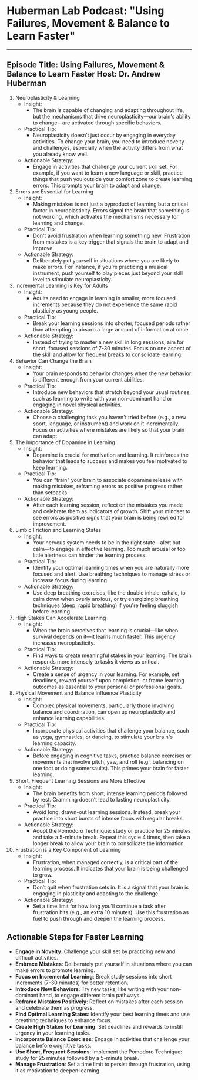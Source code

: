 # Huberman Lab Podcast: "Using Failures, Movement & Balance to Learn Faster"

---
Episode Title: Using Failures, Movement & Balance to Learn Faster
Host: Dr. Andrew Huberman
---

1. Neuroplasticity & Learning
	- Insight:
		- The brain is capable of changing and adapting throughout life, but the mechanisms that drive neuroplasticity—our brain's ability to change—are activated through specific behaviors.
	- Practical Tip:
		- Neuroplasticity doesn’t just occur by engaging in everyday activities. To change your brain, you need to introduce novelty and challenges, especially when the activity differs from what you already know well.
	- Actionable Strategy:
		- Engage in activities that challenge your current skill set. For example, if you want to learn a new language or skill, practice things that push you outside your comfort zone to create learning errors. This prompts your brain to adapt and change.
2. Errors are Essential for Learning
	- Insight: 
		- Making mistakes is not just a byproduct of learning but a critical factor in neuroplasticity. Errors signal the brain that something is not working, which activates the mechanisms necessary for learning and change.
	- Practical Tip:
		- Don't avoid frustration when learning something new. Frustration from mistakes is a key trigger that signals the brain to adapt and improve.
	- Actionable Strategy:
		- Deliberately put yourself in situations where you are likely to make errors. For instance, if you’re practicing a musical instrument, push yourself to play pieces just beyond your skill level to stimulate neuroplasticity.
3. Incremental Learning is Key for Adults
	- Insight: 
		- Adults need to engage in learning in smaller, more focused increments because they do not experience the same rapid plasticity as young people.
	- Practical Tip:
		- Break your learning sessions into shorter, focused periods rather than attempting to absorb a large amount of information at once.
	- Actionable Strategy:
		- Instead of trying to master a new skill in long sessions, aim for short, focused sessions of 7-30 minutes. Focus on one aspect of the skill and allow for frequent breaks to consolidate learning.
4. Behavior Can Change the Brain
	- Insight: 
		- Your brain responds to behavior changes when the new behavior is different enough from your current abilities.
	- Practical Tip:
		- Introduce new behaviors that stretch beyond your usual routines, such as learning to write with your non-dominant hand or engaging in novel physical activities.
	- Actionable Strategy:
		- Choose a challenging task you haven't tried before (e.g., a new sport, language, or instrument) and work on it incrementally. Focus on activities where mistakes are likely so that your brain can adapt.
5. The Importance of Dopamine in Learning
	- Insight: 
		- Dopamine is crucial for motivation and learning. It reinforces the behavior that leads to success and makes you feel motivated to keep learning.
	- Practical Tip:
		- You can "train" your brain to associate dopamine release with making mistakes, reframing errors as positive progress rather than setbacks.
	- Actionable Strategy:
		- After each learning session, reflect on the mistakes you made and celebrate them as indicators of growth. Shift your mindset to see errors as positive signs that your brain is being rewired for improvement.
6. Limbic Friction and Learning States
	- Insight: 
		- Your nervous system needs to be in the right state—alert but calm—to engage in effective learning. Too much arousal or too little alertness can hinder the learning process.
	- Practical Tip:
		- Identify your optimal learning times when you are naturally more focused and alert. Use breathing techniques to manage stress or increase focus during learning.
	- Actionable Strategy:
		- Use deep breathing exercises, like the double inhale-exhale, to calm down when overly anxious, or try energizing breathing techniques (deep, rapid breathing) if you're feeling sluggish before learning.
7. High Stakes Can Accelerate Learning
	- Insight: 
		- When the brain perceives that learning is crucial—like when survival depends on it—it learns much faster. This urgency increases neuroplasticity.
	- Practical Tip:
		- Find ways to create meaningful stakes in your learning. The brain responds more intensely to tasks it views as critical.
	- Actionable Strategy:
		- Create a sense of urgency in your learning. For example, set deadlines, reward yourself upon completion, or frame learning outcomes as essential to your personal or professional goals.
8. Physical Movement and Balance Influence Plasticity
	- Insight: 
		- Complex physical movements, particularly those involving balance and coordination, can open up neuroplasticity and enhance learning capabilities.
	- Practical Tip:
		- Incorporate physical activities that challenge your balance, such as yoga, gymnastics, or dancing, to stimulate your brain's learning capacity.
	- Actionable Strategy:
		- Before engaging in cognitive tasks, practice balance exercises or movements that involve pitch, yaw, and roll (e.g., balancing on one foot or doing somersaults). This primes your brain for faster learning.
9. Short, Frequent Learning Sessions are More Effective
	- Insight: 
		- The brain benefits from short, intense learning periods followed by rest. Cramming doesn’t lead to lasting neuroplasticity.
	- Practical Tip:
		- Avoid long, drawn-out learning sessions. Instead, break your practice into short bursts of intense focus with regular breaks.
	- Actionable Strategy:
		- Adopt the Pomodoro Technique: study or practice for 25 minutes and take a 5-minute break. Repeat this cycle 4 times, then take a longer break to allow your brain to consolidate the information.
10. Frustration is a Key Component of Learning
	- Insight: 
		- Frustration, when managed correctly, is a critical part of the learning process. It indicates that your brain is being challenged to grow.
	- Practical Tip:
		- Don’t quit when frustration sets in. It is a signal that your brain is engaging in plasticity and adapting to the challenge.
	- Actionable Strategy:
		- Set a time limit for how long you’ll continue a task after frustration hits (e.g., an extra 10 minutes). Use this frustration as fuel to push through and deepen the learning process.


##  Actionable Steps for Faster Learning

- **Engage in Novelty**: Challenge your skill set by practicing new and difficult activities.
- **Embrace Mistakes**: Deliberately put yourself in situations where you can make errors to promote learning.
- **Focus on Incremental Learning**: Break study sessions into short increments (7-30 minutes) for better retention.
- **Introduce New Behaviors**: Try new tasks, like writing with your non-dominant hand, to engage different brain pathways.
- **Reframe Mistakes Positively**: Reflect on mistakes after each session and celebrate them as progress.
- **Find Optimal Learning States**: Identify your best learning times and use breathing techniques to enhance focus.
- **Create High Stakes for Learning**: Set deadlines and rewards to instill urgency in your learning tasks.
- **Incorporate Balance Exercises**: Engage in activities that challenge your balance before cognitive tasks.
- **Use Short, Frequent Sessions**: Implement the Pomodoro Technique: study for 25 minutes followed by a 5-minute break.
- **Manage Frustration**: Set a time limit to persist through frustration, using it as motivation to deepen learning.
